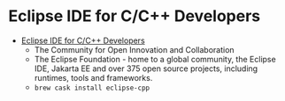 # Eclipse IDE for C/C++ Developers
- [Eclipse IDE for C/C++ Developers](https://eclipse.org/)
  -  The Community for Open Innovation and Collaboration
  - The Eclipse Foundation - home to a global community, the Eclipse IDE, Jakarta EE and over 375 open source projects, including runtimes, tools and frameworks.
  - `brew cask install eclipse-cpp`
